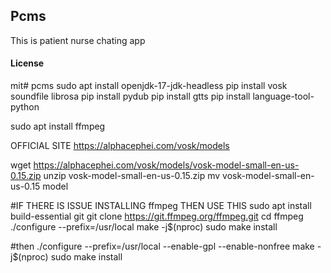 ## Pcms

This is patient nurse chating app

#### License

mit# pcms
sudo apt install openjdk-17-jdk-headless
pip install vosk soundfile librosa
pip install pydub
pip install gtts
pip install language-tool-python

sudo apt install ffmpeg 

OFFICIAL SITE
https://alphacephei.com/vosk/models

wget https://alphacephei.com/vosk/models/vosk-model-small-en-us-0.15.zip
unzip vosk-model-small-en-us-0.15.zip
mv vosk-model-small-en-us-0.15 model


#IF THERE IS ISSUE INSTALLING ffmpeg THEN USE THIS
sudo apt install build-essential git
git clone https://git.ffmpeg.org/ffmpeg.git
cd ffmpeg
./configure --prefix=/usr/local
make -j$(nproc)
sudo make install

#then
./configure --prefix=/usr/local --enable-gpl --enable-nonfree
make -j$(nproc)
sudo make install



